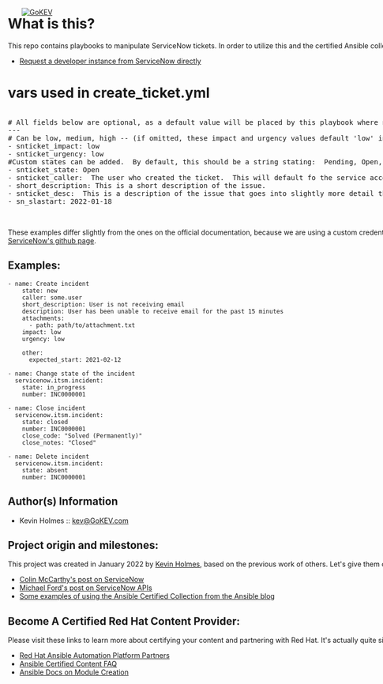 [![GoKEV](http://GoKEV.com/GoKEV200.png)](http://GoKEV.com/)
<div style="position: absolute; top: 40px; left: 200px;">


# What is this?

This repo contains playbooks to manipulate ServiceNow tickets.
In order to utilize this and the certified Ansible collection,
you'll need an Ansible Automation Platform subscription as well
as a developer instance from ServiceNow.  Please don't run this
in production as-is.

* [Request a developer instance from ServiceNow directly](https://developer.servicenow.com/dev.do#!/learn/learning-plans/rome/new_to_servicenow/app_store_learnv2_buildmyfirstapp_rome_personal_developer_instances "Request a developer instance from ServiceNow directly")

# vars used in create_ticket.yml
<pre>

# All fields below are optional, as a default value will be placed by this playbook where necessary.
---
# Can be low, medium, high -- (if omitted, these impact and urgency values default 'low' in this playbook).
- snticket_impact: low
- snticket_urgency: low
#Custom states can be added.  By default, this should be a string stating:  Pending, Open, Work in Progress, Closed Complete, Closed Incomplete, or Closed Skipped -- or "absent" to delete the incident
- snticket_state: Open
- snticket_caller:  The user who created the ticket.  This will default fo the service account running this playbook
- short_description: This is a short description of the issue.
- snticket_desc:  This is a description of the issue that goes into slightly more detail than the short description and probably has a lot more information that will be required for troubleshooting and root cause analysis.
- sn_slastart: 2022-01-18


</pre>

These examples differ slightly from the ones on the official documentation, because we are
using a custom credential and these playbooks don't need plaintext user / password / instance
written into them.  The original documentation for `servicenow.itsm.incident` is [here on ServiceNow's github page](https://github.com/ansible-collections/servicenow.itsm/blob/main/docs/servicenow.itsm.incident_module.rst).

Examples:
--------

    - name: Create incident
        state: new
        caller: some.user
        short_description: User is not receiving email
        description: User has been unable to receive email for the past 15 minutes
        attachments:
          - path: path/to/attachment.txt
        impact: low
        urgency: low

        other:
          expected_start: 2021-02-12

    - name: Change state of the incident
      servicenow.itsm.incident:
        state: in_progress
        number: INC0000001

    - name: Close incident
      servicenow.itsm.incident:
        state: closed
        number: INC0000001
        close_code: "Solved (Permanently)"
        close_notes: "Closed"

    - name: Delete incident
      servicenow.itsm.incident:
        state: absent
        number: INC0000001










Author(s) Information
------------------
* Kevin Holmes :: kev@GoKEV.com

## Project origin and milestones:

This project was created in January 2022 by [Kevin Holmes](http://GoKEV.com/), based on the previous work of others.  Let's give them credit here:

- [Colin McCarthy's post on ServiceNow](https://www.ansible.com/blog/ansible-servicenow-opening-and-closing-tickets)
- [Michael Ford's post on ServiceNow APIs](https://www.ansible.com/blog/ansible-servicenow-howto-part-3-making-outbound-restful-api-calls-to-ansible-tower)
- [Some examples of using the Ansible Certified Collection from the Ansible blog](https://www.ansible.com/blog/certified-collection-servicenow)

## Become A Certified Red Hat Content Provider:

Please visit these links to learn more about certifying your content and partnering with Red Hat.  It's actually quite simple and great for recognition that your modules have gone the extra step to be recognized and supportable:

* [Red Hat Ansible Automation Platform Partners](https://www.ansible.com/partners "Red Hat Ansible Automation Platform Partners")
* [Ansible Certified Content FAQ](https://access.redhat.com/articles/4916901 "Ansible Certified Content FAQ")
* [Ansible Docs on Module Creation](https://docs.ansible.com/ansible/latest/dev_guide/developing_modules_general.html "Ansible Docs on Module Creation")

